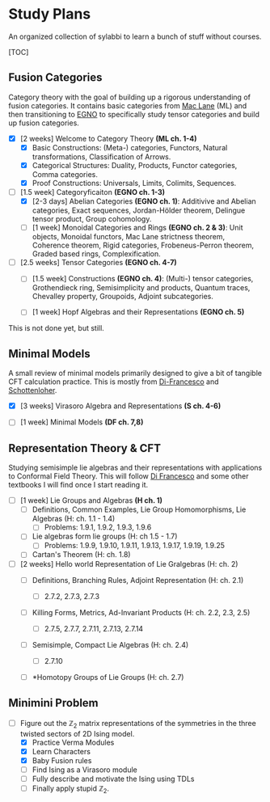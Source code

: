 # Study Plans

An organized collection of sylabbi to learn a bunch of stuff without courses.



[TOC]

## Fusion Categories

Category theory with the goal of building up a rigorous understanding of fusion categories. It contains basic categories from [Mac Lane](https://link.springer.com/book/10.1007/978-1-4757-4721-8) (ML) and then transitioning to [EGNO](https://math.mit.edu/~etingof/egnobookfinal.pdf) to specifically study tensor categories and build up fusion categories. 

- [x] [2 weeks] Welcome to Category Theory **(ML ch. 1-4)**
  - [x] Basic Constructions: (Meta-) categories, Functors, Natural transformations, Classification of Arrows.
  - [x] Categorical Structures: Duality, Products, Functor categories, Comma categories.
  - [x] Proof Constructions: Universals, Limits, Colimits, Sequences.
- [ ] [1.5 week] Categoryficaiton **(EGNO ch. 1-3)**
  - [x] [2-3 days] Abelian Categories **(EGNO ch. 1)**: Additivive and Abelian categories, Exact sequences, Jordan-Hölder theorem, Delingue tensor product, Group cohomology.
  - [ ] [1 week] Monoidal Categories and Rings **(EGNO ch. 2 & 3)**: Unit objects, Monoidal functors, Mac Lane strictness theorem, Coherence theorem, Rigid categories, Frobeneus-Perron theorem, Graded based rings, Complexification.
- [ ] [2.5 weeks] Tensor Categories **(EGNO ch. 4-7)**
  - [ ] [1.5 week] Constructions **(EGNO ch. 4)**: (Multi-) tensor categories, Grothendieck ring, Semisimplicity and products, Quantum traces, Chevalley property, Groupoids, Adjoint subcategories.
  - [ ] [1 week] Hopf Algebras and their Representations **(EGNO ch. 5)**



This is not done yet, but still.



## Minimal Models

A small review of minimal models primarily designed to give a bit of tangible CFT calculation practice. This is mostly from [Di-Francesco](https://link.springer.com/book/10.1007/978-1-4612-2256-9) and [Schottenloher](https://link.springer.com/book/10.1007/978-3-540-68628-6).

- [x] [3 weeks] Virasoro Algebra and Representations **(S ch. 4-6)**
- [ ] [1 week] Minimal Models **(DF ch. 7,8)**



## Representation Theory & CFT

Studying semisimple lie algebras and their representations with applications to Conformal Field Theory. This will follow [Di Francesco](https://link.springer.com/book/10.1007/978-1-4612-2256-9) and some other textbooks I will find once I start reading it. 

- [ ] [1 week] Lie Groups and Algebras **(H ch. 1)**
  - [ ] Definitions, Common Examples, Lie Group Homomorphisms, Lie Algebras (H: ch. 1.1 - 1.4)
    - [ ] Problems: 1.9.1, 1.9.2, 1.9.3, 1.9.6
  - [ ] Lie algebras form lie groups (H: ch 1.5 - 1.7)
    - [ ] Problems: 1.9.9, 1.9.10, 1.9.11, 1.9.13, 1.9.17, 1.9.19, 1.9.25
  - [ ] Cartan's Theorem (H: ch. 1.8)

- [ ] [2 weeks] Hello world Representation of Lie Gralgebras (H: ch. 2)
  - [ ] Definitions, Branching Rules, Adjoint Representation (H: ch. 2.1)
    - [ ] 2.7.2, 2.7.3, 2.7.3
  - [ ] Killing Forms, Metrics, Ad-Invariant Products (H: ch. 2.2, 2.3, 2.5)
    - [ ] 2.7.5, 2.7.7, 2.7.11, 2.7.13, 2.7.14
  - [ ] Semisimple, Compact Lie Algebras (H: ch. 2.4)
    - [ ] 2.7.10
  - [ ] *Homotopy Groups of Lie Groups (H: ch. 2.7)



## Minimini Problem

- [ ] Figure out the $\mathbb{Z}_2$ matrix representations of the symmetries in the three twisted sectors of 2D Ising model.
  - [x] Practice Verma Modules
  - [x] Learn Characters
  - [x] Baby Fusion rules
  - [ ] Find Ising as a Virasoro module
  - [ ] Fully describe and motivate the Ising using TDLs
  - [ ] Finally apply stupid $\mathbb{Z}_2$.
